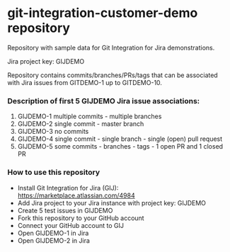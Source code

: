 # git-integration-customer-demo repository
Repository with sample data for Git Integration for Jira demonstrations.

Jira project key: GIJDEMO

Repository contains commits/branches/PRs/tags that can be associated with Jira issues from GITDEMO-1 up to GITDEMO-10.

### Description of first 5 GIJDEMO Jira issue associations:
1) GIJDEMO-1 multiple commits - multiple branches
2) GIJDEMO-2 single commit - master branch
3) GIJDEMO-3 no commits
4) GIJDEMO-4 single commit - single branch - single (open) pull request
5) GIJDEMO-5 some commits - branches - tags - 1 open PR and 1 closed PR

### How to use this repository
- Install Git Integration for Jira (GIJ): https://marketplace.atlassian.com/4984
- Add Jira project to your Jira instance with project key: GIJDEMO
- Create 5 test issues in GIJDEMO
- Fork this repository to your GitHub account
- Connect your GitHub account to GIJ
- Open GIJDEMO-1 in Jira
- Open GIJDEMO-2 in Jira
